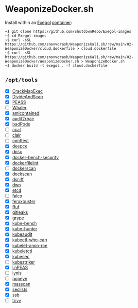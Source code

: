 WeaponizeDocker.sh
==========

Install within an [Exegol](https://github.com/ShutdownRepo/Exegol) [container](https://github.com/ShutdownRepo/Exegol-images):

```console
~$ git clone https://github.com/ShutdownRepo/Exegol-images
~$ cd Exegol-images
~$ curl -sSL https://github.com/snovvcrash/WeaponizeKali.sh/raw/main/02-WeaponizeDocker/cloud.dockerfile > cloud.dockerfile
~$ curl -sSL https://github.com/snovvcrash/WeaponizeKali.sh/raw/main/02-WeaponizeDocker/WeaponizeDocker.sh > WeaponizeDocker.sh
~$ docker build -t exegol . -f cloud.dockerfile
```

## `/opt/tools`

- [x] [CrackMapExec](https://github.com/Porchetta-Industries/CrackMapExec)
- [x] [DivideAndScan](https://github.com/snovvcrash/DivideAndScan)
- [x] [PEASS](https://github.com/carlospolop/PEASS-ng/releases)
- [ ] [Whaler](https://github.com/P3GLEG/Whaler)
- [x] [amicontained](https://github.com/genuinetools/amicontained/releases)
- [x] [audit2rbac](https://github.com/liggitt/audit2rbac/releases)
- [x] [badPods](https://github.com/BishopFox/badPods)
- [ ] [ccat](https://github.com/RhinoSecurityLabs/ccat)
- [ ] [clair](https://github.com/quay/clair)
- [ ] [conftest](https://github.com/open-policy-agent/conftest)
- [x] [deepce](https://github.com/stealthcopter/deepce)
- [x] [dnsx](https://github.com/projectdiscovery/dnsx/releases)
- [x] [docker-bench-security](https://github.com/docker/docker-bench-security)
- [x] [dockerfilelint](https://github.com/replicatedhq/dockerfilelint)
- [ ] [dockerscan](https://github.com/cr0hn/dockerscan)
- [x] [dockscan](https://github.com/kost/dockscan)
- [x] [dsniff](https://github.com/tecknicaltom/dsniff)
- [x] [dwn](https://github.com/sensepost/dwn)
- [x] [etcd](https://github.com/etcd-io/etcd/releases)
- [ ] [falco](https://github.com/falcosecurity/falco)
- [x] [feroxbuster](https://github.com/epi052/feroxbuster)
- [x] [ffuf](https://github.com/ffuf/ffuf/releases)
- [x] [gitleaks](https://github.com/zricethezav/gitleaks)
- [x] [grype](https://github.com/anchore/grype/releases)
- [x] [kube-bench](https://github.com/aquasecurity/kube-bench/releases)
- [x] [kube-hunter](https://github.com/aquasecurity/kube-hunter)
- [x] [kubeaudit](https://github.com/Shopify/kubeaudit/releases)
- [x] [kubectl-who-can](https://github.com/aquasecurity/kubectl-who-can/releases)
- [x] [kubelet-anon-rce](https://github.com/serain/kubelet-anon-rce)
- [x] [kubeletctl](https://github.com/cyberark/kubeletctl/releases)
- [x] [kubesec](https://github.com/controlplaneio/kubesec/releases)
- [ ] [kubestriker](https://github.com/vchinnipilli/kubestriker)
- [x] [linPEAS](https://github.com/carlospolop/privilege-escalation-awesome-scripts-suite/tree/master/linPEAS)
- [ ] [lynis](https://github.com/CISOfy/lynis)
- [ ] [popeye](https://github.com/derailed/popeye)
- [x] [masscan](https://github.com/robertdavidgraham/masscan)
- [x] [seclists](https://github.com/danielmiessler/SecLists)
- [x] [ssb](https://github.com/kitabisa/ssb/releases)
- [ ] [trivy](https://github.com/aquasecurity/trivy)

